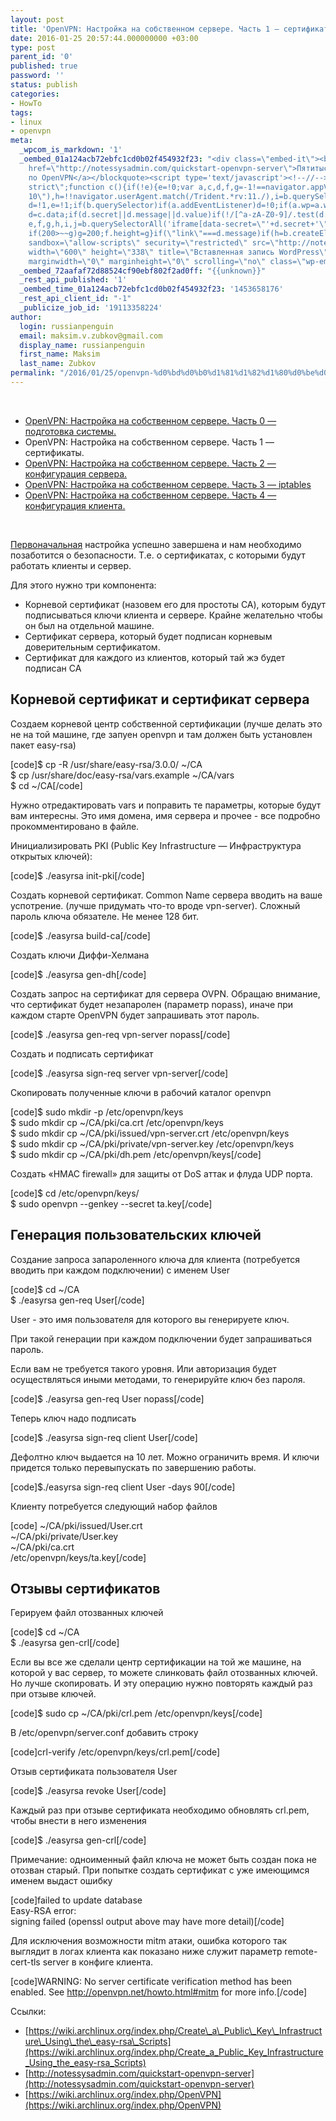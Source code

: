 ```yaml
---
layout: post
title: 'OpenVPN: Настройка на собственном сервере. Часть 1 — сертификаты.'
date: 2016-01-25 20:57:44.000000000 +03:00
type: post
parent_id: '0'
published: true
password: ''
status: publish
categories:
- HowTo
tags:
- linux
- openvpn
meta:
  _wpcom_is_markdown: '1'
  _oembed_01a124acb72ebfc1cd0b02f454932f23: "<div class=\"embed-it\"><blockquote class=\"wp-embedded-content\"><a
    href=\"http://notessysadmin.com/quickstart-openvpn-server\">Пятитысячное хауту
    по OpenVPN</a></blockquote><script type='text/javascript'><!--//--><![CDATA[//><!--\t\t!function(a,b){\"use
    strict\";function c(){if(!e){e=!0;var a,c,d,f,g=-1!==navigator.appVersion.indexOf(\"MSIE
    10\"),h=!!navigator.userAgent.match(/Trident.*rv:11./),i=b.querySelectorAll(\"iframe.wp-embedded-content\"),j=b.querySelectorAll(\"blockquote.wp-embedded-content\");for(c=0;c<j.length;c++)j[c].style.display=\"none\";for(c=0;c<i.length;c++)if(d=i[c],d.style.display=\"\",!d.getAttribute(\"data-secret\")){if(f=Math.random().toString(36).substr(2,10),d.src+=\"#?secret=\"+f,d.setAttribute(\"data-secret\",f),g||h)a=d.cloneNode(!0),a.removeAttribute(\"security\"),d.parentNode.replaceChild(a,d)}else;}}var
    d=!1,e=!1;if(b.querySelector)if(a.addEventListener)d=!0;if(a.wp=a.wp||{},!a.wp.receiveEmbedMessage)if(a.wp.receiveEmbedMessage=function(c){var
    d=c.data;if(d.secret||d.message||d.value)if(!/[^a-zA-Z0-9]/.test(d.secret)){var
    e,f,g,h,i,j=b.querySelectorAll('iframe[data-secret=\"'+d.secret+'\"]'),k=b.querySelectorAll('blockquote[data-secret=\"'+d.secret+'\"]');for(e=0;e<k.length;e++)k[e].style.display=\"none\";for(e=0;e<j.length;e++)if(f=j[e],c.source===f.contentWindow){if(f.style.display=\"\",\"height\"===d.message){if(g=parseInt(d.value,10),g>1e3)g=1e3;else
    if(200>~~g)g=200;f.height=g}if(\"link\"===d.message)if(h=b.createElement(\"a\"),i=b.createElement(\"a\"),h.href=f.getAttribute(\"src\"),i.href=d.value,i.host===h.host)if(b.activeElement===f)a.top.location.href=d.value}else;}},d)a.addEventListener(\"message\",a.wp.receiveEmbedMessage,!1),b.addEventListener(\"DOMContentLoaded\",c,!1),a.addEventListener(\"load\",c,!1)}(window,document);//--><!]]></script><iframe
    sandbox=\"allow-scripts\" security=\"restricted\" src=\"http://notessysadmin.com/quickstart-openvpn-server/embed\"
    width=\"600\" height=\"338\" title=\"Вставленная запись WordPress\" frameborder=\"0\"
    marginwidth=\"0\" marginheight=\"0\" scrolling=\"no\" class=\"wp-embedded-content\"></iframe></div>"
  _oembed_72aafaf72d88524cf90ebf802f2ad0ff: "{{unknown}}"
  _rest_api_published: '1'
  _oembed_time_01a124acb72ebfc1cd0b02f454932f23: '1453658176'
  _rest_api_client_id: "-1"
  _publicize_job_id: '19113358224'
author:
  login: russianpenguin
  email: maksim.v.zubkov@gmail.com
  display_name: russianpenguin
  first_name: Maksim
  last_name: Zubkov
permalink: "/2016/01/25/openvpn-%d0%bd%d0%b0%d1%81%d1%82%d1%80%d0%be%d0%b9%d0%ba%d0%b0-%d0%bd%d0%b0-%d1%81%d0%be%d0%b1%d1%81%d1%82%d0%b2%d0%b5%d0%bd%d0%bd%d0%be%d0%bc-%d1%81%d0%b5%d1%80%d0%b2%d0%b5%d1%80%d0%b5-%d1%87%d0%b0-2/"
---
```

&nbsp;

- [OpenVPN: Настройка на собственном сервере. Часть 0 — подготовка системы.](http://russianpenguin.ru/2016/01/24/openvpn-%d0%bd%d0%b0%d1%81%d1%82%d1%80%d0%be%d0%b9%d0%ba%d0%b0-%d0%bd%d0%b0-%d1%81%d0%be%d0%b1%d1%81%d1%82%d0%b2%d0%b5%d0%bd%d0%bd%d0%be%d0%bc-%d1%81%d0%b5%d1%80%d0%b2%d0%b5%d1%80%d0%b5-%d1%87%d0%b0/)
- OpenVPN: Настройка на собственном сервере. Часть 1 — сертификаты.
- [OpenVPN: Настройка на собственном сервере. Часть 2 — конфигурация сервера.](http://russianpenguin.ru/2016/01/26/openvpn-%d0%bd%d0%b0%d1%81%d1%82%d1%80%d0%be%d0%b9%d0%ba%d0%b0-%d0%bd%d0%b0-%d1%81%d0%be%d0%b1%d1%81%d1%82%d0%b2%d0%b5%d0%bd%d0%bd%d0%be%d0%bc-%d1%81%d0%b5%d1%80%d0%b2%d0%b5%d1%80%d0%b5-%d1%87%d0%b0-3/)
- [OpenVPN: Настройка на собственном сервере. Часть 3 — iptables](http://russianpenguin.ru/2016/01/27/openvpn-%d0%bd%d0%b0%d1%81%d1%82%d1%80%d0%be%d0%b9%d0%ba%d0%b0-%d0%bd%d0%b0-%d1%81%d0%be%d0%b1%d1%81%d1%82%d0%b2%d0%b5%d0%bd%d0%bd%d0%be%d0%bc-%d1%81%d0%b5%d1%80%d0%b2%d0%b5%d1%80%d0%b5-%d1%87%d0%b0-4/)
- [OpenVPN: Настройка на собственном сервере. Часть 4 — конфигурация клиента.](http://russianpenguin.ru/2016/01/28/openvpn-%d0%bd%d0%b0%d1%81%d1%82%d1%80%d0%be%d0%b9%d0%ba%d0%b0-%d0%bd%d0%b0-%d1%81%d0%be%d0%b1%d1%81%d1%82%d0%b2%d0%b5%d0%bd%d0%bd%d0%be%d0%bc-%d1%81%d0%b5%d1%80%d0%b2%d0%b5%d1%80%d0%b5-%d1%87%d0%b0-5/)

&nbsp;

[Первоначальная](http://russianpenguin.ru/2016/01/24/openvpn-%d0%bd%d0%b0%d1%81%d1%82%d1%80%d0%be%d0%b9%d0%ba%d0%b0-%d0%bd%d0%b0-%d1%81%d0%be%d0%b1%d1%81%d1%82%d0%b2%d0%b5%d0%bd%d0%bd%d0%be%d0%bc-%d1%81%d0%b5%d1%80%d0%b2%d0%b5%d1%80%d0%b5-%d1%87%d0%b0/) настройка успешно завершена и нам необходимо позаботится о безопасности. Т.е. о сертификатах, с которыми будут работать клиенты и сервер.

Для этого нужно три компонента:

- Корневой сертификат (назовем его для простоты CA), которым будут подписываться ключи клиента и сервере. Крайне желательно чтобы он был на отдельной машине.
- Сертификат сервера, который будет подписан корневым доверительным сертификатом.
- Сертификат для каждого из клиентов, который тай жэ будет подписан CA

## Корневой сертификат и сертификат сервера

Создаем корневой центр собственной сертификации (лучше делать это не на той машине, где запуен openvpn и там должен быть установлен пакет easy-rsa)

[code]$ cp -R /usr/share/easy-rsa/3.0.0/ ~/CA  
$ cp /usr/share/doc/easy-rsa/vars.example ~/CA/vars  
$ cd ~/CA[/code]

Нужно отредактировать vars и поправить те параметры, которые будут вам интересны. Это имя домена, имя сервера и прочее - все подробно прокомментировано в файле.

Инициализировать PKI (Public Key Infrastructure — Инфраструктура открытых ключей):

[code]$ ./easyrsa init-pki[/code]

Создать корневой сертификат. Common Name сервера вводить на ваше успотрение. (лучше придумать что-то вроде vpn-server). Сложный пароль ключа обязателе. Не менее 128 бит.

[code]$ ./easyrsa build-ca[/code]

Создать ключи Диффи-Хелмана

[code]$ ./easyrsa gen-dh[/code]

Создать запрос на сертификат для сервера OVPN. Обращаю внимание, что сертификат будет незапаролен (параметр nopass), иначе при каждом старте OpenVPN будет запрашивать этот пароль.

[code]$ ./easyrsa gen-req vpn-server nopass[/code]

Создать и подписать сертификат

[code]$ ./easyrsa sign-req server vpn-server[/code]

Скопировать полученные ключи в рабочий каталог openvpn

[code]$ sudo mkdir -p /etc/openvpn/keys  
$ sudo mkdir cp ~/CA/pki/ca.crt /etc/openvpn/keys  
$ sudo mkdir cp ~/CA/pki/issued/vpn-server.crt /etc/openvpn/keys  
$ sudo mkdir cp ~/CA/pki/private/vpn-server.key /etc/openvpn/keys  
$ sudo mkdir cp ~/CA/pki/dh.pem /etc/openvpn/keys[/code]

Создать «HMAC firewall» для защиты от DoS аттак и флуда UDP порта.

[code]$ cd /etc/openvpn/keys/  
$ sudo openvpn --genkey --secret ta.key[/code]

## Генерация пользовательских ключей

Создание запроса запароленного ключа для клиента (потребуется вводить при каждом подключении) с именем User

[code]$ cd ~/CA  
$ ./easyrsa gen-req User[/code]

User - это имя пользователя для которого вы генерируете ключ.

При такой генерации при каждом подключении будет запрашиваться пароль.

Если вам не требуется такого уровня. Или авторизация будет осуществляться иными методами, то генерируйте ключ без пароля.

[code]$ ./easyrsa gen-req User nopass[/code]

Теперь ключ надо подписать

[code]$ ./easyrsa sign-req client User[/code]

Дефолтно ключ выдается на 10 лет. Можно ограничить время. И ключи придется только перевыпускать по завершению работы.

[code]$./easyrsa sign-req client User -days 90[/code]

Клиенту потребуется следующий набор файлов

[code] ~/CA/pki/issued/User.crt  
 ~/CA/pki/private/User.key  
 ~/CA/pki/ca.crt  
 /etc/openvpn/keys/ta.key[/code]

## Отзывы сертификатов

Герируем файл отозванных ключей

[code]$ cd ~/CA  
$ ./easyrsa gen-crl[/code]

Если вы все же сделали центр сертификации на той же машине, на которой у вас сервер, то можете слинковать файл отозванных ключей. Но лучше скопировать. И эту операцию нужно повторять каждый раз при отзыве ключей.

[code]$ sudo cp ~/CA/pki/crl.pem /etc/openvpn/keys[/code]

В /etc/openvpn/server.conf добавить строку

[code]crl-verify /etc/openvpn/keys/crl.pem[/code]

Отзыв сертификата пользователя User

[code]$ ./easyrsa revoke User[/code]

Каждый раз при отзыве сертификата необходимо обновлять crl.pem, чтобы внести в него изменения

[code]$ ./easyrsa gen-crl[/code]

Примечание: одноименный файл ключа не может быть создан пока не отозван старый. При попытке создать сертификат с уже имеющимся именем выдаст ошибку

[code]failed to update database  
Easy-RSA error:  
signing failed (openssl output above may have more detail)[/code]

Для исключения возможности mitm атаки, ошибка которого так выглядит в логах клиента как показано ниже служит параметр remote-cert-tls server в конфиге клиента.

[code]WARNING: No server certificate verification method has been enabled. See http://openvpn.net/howto.html#mitm for more info.[/code]

Ссылки:

- [https://wiki.archlinux.org/index.php/Create\_a\_Public\_Key\_Infrastructure\_Using\_the\_easy-rsa\_Scripts](https://wiki.archlinux.org/index.php/Create_a_Public_Key_Infrastructure_Using_the_easy-rsa_Scripts)
- [http://notessysadmin.com/quickstart-openvpn-server](http://notessysadmin.com/quickstart-openvpn-server)
- [https://wiki.archlinux.org/index.php/OpenVPN](https://wiki.archlinux.org/index.php/OpenVPN)
